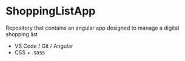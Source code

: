 # ShoppingListApp
Repository that contains an angular app designed to manage a digital shopping list

* VS Code / Git / Angular
* CSS + .sass

